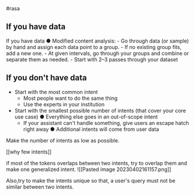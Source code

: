 #rasa 

## If you have data

If you have data
● Modified content analysis:
	-  Go through data (or sample) by hand and assign each
	data point to a group.
	- If no existing group fits, add a new one.
	- At given intervals, go through your groups and combine
	or separate them as needed.
	- Start with 2–3 passes through your dataset

## If you don't have data


- Start with the most common intent
	- Most people want to do the same thing
	- Use the experts in your institution
- Start with the smallest possible number
of intents (that cover your core use case)
● Everything else goes in an out-of-scope intent
	- If your assistant can't handle something, give users an escape hatch right away
● Additional intents will come from user data


Make the number of intents as low as possible. 

[[why few intents]]

if most of the tokens overlaps between two intents, try to overlap them and make one generalized intent.
![[Pasted image 20230402161157.png]]


Also,try to make the intents unique so that, a user's query must not be similar between two intents. 
